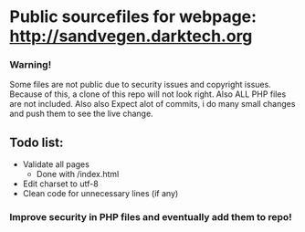 # Public sourcefiles for webpage: http://sandvegen.darktech.org
### Warning!
Some files are not public due to security issues and copyright issues. Because of this, a clone of this repo will not look right.
Also ALL PHP files are not included.
Also also Expect alot of commits, i do many small changes and push them to see the live change.

## Todo list:
* Validate all pages
	* Done with /index.html
* Edit charset to utf-8
* Clean code for unnecessary lines (if any)

### Improve security in PHP files and eventually add them to repo!
